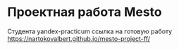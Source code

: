 # Проектная работа Mesto
Студента yandex-practicum 
ссылка на готовую работу 
https://nartokovalbert.github.io/mesto-project-ff/
